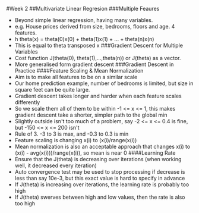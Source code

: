 #Week 2
##Multivariate Linear Regresion
###Multiple Feaures
 - Beyond simple linear regression, having many variables.
 - e.g. House prices derived from size, bedrooms, floors and age. 4 features.
 - h theta(x) = theta(0)x(0) + theta(1)x(1) + ... + theta(n)x(n)
 - This is equal to theta transposed x
###Gradient Descent for Multiple Variables
 - Cost function J(theta(0), theta(1),...,theta(n)) or J(theta) as a vector.
 - More generalised form gradient descent
###Gradient Descent in Practice
####Feature Scaling & Mean Normalization
 - Aim is to make all features to be on a similar scale
 - Our home prediction example, number of bedrooms is limited, but size in square feet can be quite large.
 - Gradient descent takes longer and harder when each feature scales differently
 - So we scale them all of them to be within -1 <= x <= 1, this makes gradient descent take a shorter, simpler path to the global min
 - Slightly outside isn't too much of a problem, say -2 <= x <= 0.4 is fine, but -150 <= x <= 200 isn't
 - Rule of 3. -3 to 3 is max, and -0.3 to 0.3 is min
 - Feature scaling is changing x(i) to (x(i)/range(x(i))
 - Mean normalization is also an acceptable approach that changes x(i) to (x(i) - avg(x(i)))/range(x(i)), so mean is near 0
####Learning Rate
 - Ensure that the J(theta) is decreasing over iterations (when working well, it decreased every iteration)
 - Auto convergence test may be used to stop processing if decrease is less than say 10e-3, but this exact value is hard to specify in advance
 - If J(theta) is increasing over iterations, the learning rate is probably too high
 - If J(theta) swerves between high and low values, then the rate is also too high

